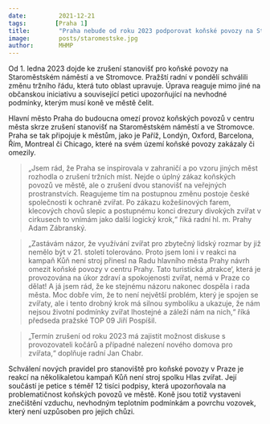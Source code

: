 ```yaml
---
date:         2021-12-21
tags:        [Praha 1]
title:        "Praha nebude od roku 2023 podporovat koňské povozy na Staroměstském náměstí a ve Stromovce"
image: 	      posts/staromestske.jpg
author:       MHMP
---
```

 
Od 1. ledna 2023 dojde ke zrušení stanovišť pro koňské povozy na Staroměstském náměstí a ve Stromovce. Pražští radní v pondělí schválili změnu tržního řádu, která tuto oblast upravuje. Úprava reaguje mimo jiné na občanskou iniciativu a související petici upozorňující na nevhodné podmínky, kterým musí koně ve městě čelit.

Hlavní město Praha do budoucna omezí provoz koňských povozů v centru města skrze zrušení stanovišť na Staroměstském náměstí a ve Stromovce. Praha se tak připojuje k městům, jako je Paříž, Londýn, Oxford, Barcelona, Řím, Montreal či Chicago, které na svém území koňské povozy zakázaly či omezily.

> „Jsem rád, že Praha se inspirovala v zahraničí a po vzoru jiných měst rozhodla o zrušení tržních míst. Nejde o úplný zákaz koňských povozů ve městě, ale o zrušení dvou stanovišť na veřejných prostranstvích. Reagujeme tím na postupnou změnu postoje české společnosti k ochraně zvířat. Po zákazu kožešinových farem, klecových chovů slepic a postupnému konci drezury divokých zvířat v cirkusech to vnímám jako další logický krok,“ říká radní hl. m. Prahy Adam Zábranský.

> „Zastávám názor, že využívání zvířat pro zbytečný lidský rozmar by již nemělo být v 21. století tolerováno. Proto jsem loni i v reakci na kampaň Kůň není stroj přinesl na Radu hlavního města Prahy návrh omezit koňské povozy v centru Prahy. Tato turistická ‚atrakce‘, která je provozována na úkor zdraví a spokojenosti zvířat, nemá v Praze co dělat! A já jsem rád, že ke stejnému názoru nakonec dospěla i rada města. Moc dobře vím, že to není největší problém, který je spojen se zvířaty, ale i tento drobný krok má silnou symboliku a ukazuje, že nám nejsou životní podmínky zvířat lhostejné a záleží nám na nich,“ říká předseda pražské TOP 09 Jiří Pospíšil.

> „Termín zrušení od roku 2023 má zajistit možnost diskuse s provozovateli kočárů a případné nalezení nového domova pro zvířata,“ doplňuje radní Jan Chabr.

Schválení nových pravidel pro stanoviště pro koňské povozy v Praze je reakcí na několikaletou kampaň Kůň není stroj spolku Hlas zvířat. Její součástí je petice s téměř 12 tisíci podpisy, která upozorňovala na problematičnost koňských povozů ve městě. Koně jsou totiž vystaveni znečištění vzduchu, nevhodným teplotním podmínkám a povrchu vozovek, který není uzpůsoben pro jejich chůzi.
